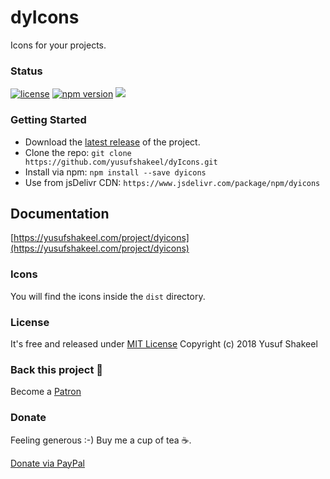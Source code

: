 # dyIcons
Icons for your projects.

### Status

[![license](https://img.shields.io/badge/license-MIT-blue.svg)](https://github.com/yusufshakeel/dyIcons)
[![npm version](https://img.shields.io/badge/npm-0.2.6-blue.svg)](https://www.npmjs.com/package/dyicons)
[![](https://data.jsdelivr.com/v1/package/npm/dyicons/badge)](https://www.jsdelivr.com/package/npm/dyicons)

### Getting Started
* Download the [latest release](https://github.com/yusufshakeel/dyIcons/releases) of the project.
* Clone the repo: `git clone https://github.com/yusufshakeel/dyIcons.git`
* Install via npm: `npm install --save dyicons`
* Use from jsDelivr CDN: `https://www.jsdelivr.com/package/npm/dyicons`

## Documentation

[https://yusufshakeel.com/project/dyicons](https://yusufshakeel.com/project/dyicons)

### Icons

You will find the icons inside the `dist` directory.

### License
It's free and released under [MIT License](https://github.com/yusufshakeel/dyIcons/blob/master/LICENSE) Copyright (c) 2018 Yusuf Shakeel

### Back this project 🙏

Become a [Patron](https://www.patreon.com/yusufshakeel)

### Donate
Feeling generous :-) Buy me a cup of tea ☕.

[Donate via PayPal](https://www.paypal.me/yusufshakeel)
